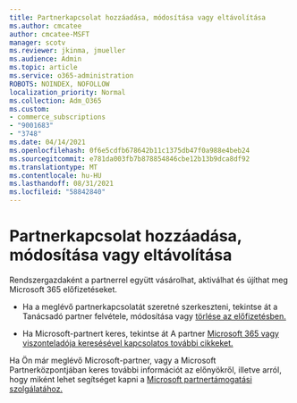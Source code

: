 ```yaml
---
title: Partnerkapcsolat hozzáadása, módosítása vagy eltávolítása
ms.author: cmcatee
author: cmcatee-MSFT
manager: scotv
ms.reviewer: jkinma, jmueller
ms.audience: Admin
ms.topic: article
ms.service: o365-administration
ROBOTS: NOINDEX, NOFOLLOW
localization_priority: Normal
ms.collection: Adm_O365
ms.custom:
- commerce_subscriptions
- "9001683"
- "3748"
ms.date: 04/14/2021
ms.openlocfilehash: 0f6e5cdfb678642b11c1375db47f0a988e4beb24
ms.sourcegitcommit: e781da003fb7b878854846cbe12b13b9dca8df92
ms.translationtype: MT
ms.contentlocale: hu-HU
ms.lasthandoff: 08/31/2021
ms.locfileid: "58842840"
---
```

# <a name="add-change-or-remove-a-partner-relationship"></a>Partnerkapcsolat hozzáadása, módosítása vagy eltávolítása

Rendszergazdaként a partnerrel együtt vásárolhat, aktiválhat és újíthat meg Microsoft 365 előfizetéseket. 

- Ha a meglévő partnerkapcsolatát szeretné szerkeszteni, tekintse át a Tanácsadó partner felvétele, módosítása vagy [törlése az előfizetésben.](https://docs.microsoft.com/microsoft-365/admin/misc/add-partner)

- Ha Microsoft-partnert keres, tekintse át A partner [Microsoft 365 vagy viszonteladója keresésével kapcsolatos további cikkeket.](https://docs.microsoft.com/microsoft-365/admin/manage/find-your-partner-or-reseller)

Ha Ön már meglévő Microsoft-partner, vagy [](https://support.microsoft.com/help/4499930/partner-center-overview) a Microsoft Partnerközpontjában keres további információt az előnyökről, illetve arról, hogy miként lehet segítséget kapni a [Microsoft partnertámogatási szolgálatához.](https://aka.ms/partnersupport)
